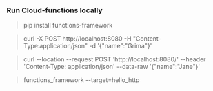 

### Run Cloud-functions locally

> pip install functions-framework

> curl -X POST http://localhost:8080 -H "Content-Type:application/json"  -d '{"name":"Grima"}'

> curl --location --request POST 'http://localhost:8080/' --header 'Content-Type: application/json' --data-raw '{"name":"Jane"}'

> functions_framework --target=hello_http